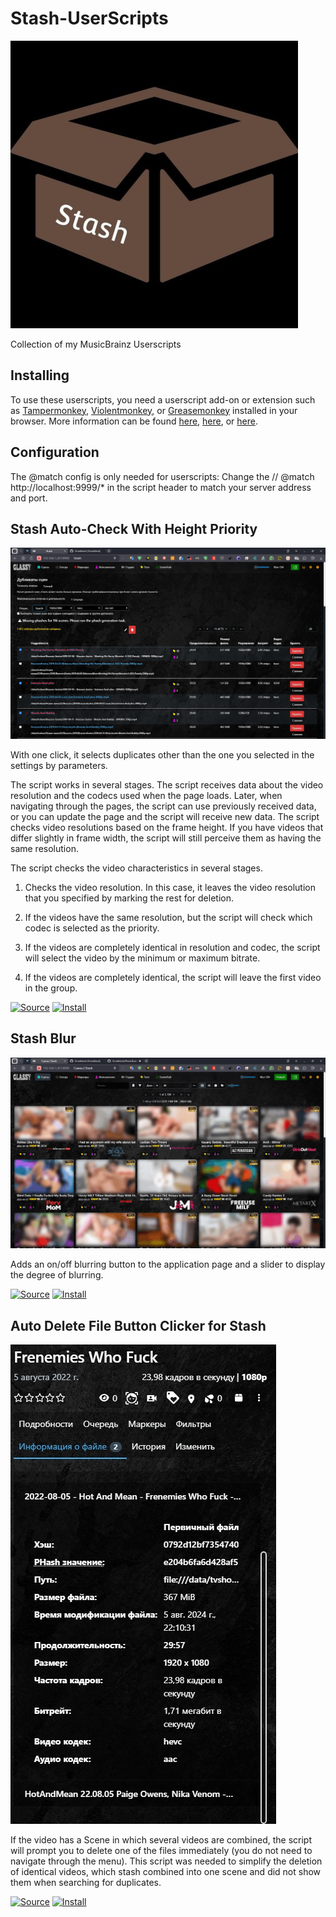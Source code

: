 # Stash-UserScripts
![stash](https://github.com/Druidblack/Stash-UserScripts/blob/main/add/24867471.jpg)

Collection of my MusicBrainz Userscripts

## Installing

To use these userscripts, you need a userscript add-on or extension such as [Tampermonkey](https://www.tampermonkey.net/), [Violentmonkey](https://violentmonkey.github.io/), or [Greasemonkey](https://addons.mozilla.org/en-GB/firefox/addon/greasemonkey/) installed in your browser. More information can be found [here](https://stackapps.com/tags/script/info), [here](https://openuserjs.org/about/Userscript-Beginners-HOWTO), or [here](https://userscripts-mirror.org/about/installing.html).

## Configuration
The @match config is only needed for userscripts: Change the // @match        http://localhost:9999/* in the script header to match your server address and port.

## Stash Auto-Check With Height Priority
![1](https://github.com/Druidblack/Stash-UserScripts/blob/main/add/prim.jpg)

With one click, it selects duplicates other than the one you selected in the settings by parameters.

The script works in several stages. The script receives data about the video resolution and the codecs used when the page loads. Later, when navigating through the pages, the script can use previously received data, or you can update the page and the script will receive new data.
The script checks video resolutions based on the frame height. If you have videos that differ slightly in frame width, the script will still perceive them as having the same resolution.

The script checks the video characteristics in several stages. 

1. Checks the video resolution. In this case, it leaves the video resolution that you specified by marking the rest for deletion.

2. If the videos have the same resolution, but the script will check which codec is selected as the priority.

3. If the videos are completely identical in resolution and codec, the script will select the video by the minimum or maximum bitrate.

4. If the videos are completely identical, the script will leave the first video in the group.

[![Source](https://github.com/Druidblack/MusicBrainz-UserScripts/blob/main/add/Source-button.png)](https://github.com/Druidblack/Stash-UserScripts/blob/main/stash_auto_check_with_height_priority.user.js)
[![Install](https://github.com/Druidblack/MusicBrainz-UserScripts/blob/main/add/Install-button.png)](https://github.com/Druidblack/Stash-UserScripts/raw/main/stash_auto_check_with_height_priority.user.js)

## Stash Blur
![2](https://github.com/Druidblack/Stash-UserScripts/blob/main/add/anim.gif)

Adds an on/off blurring button to the application page and a slider to display the degree of blurring.

[![Source](https://github.com/Druidblack/MusicBrainz-UserScripts/blob/main/add/Source-button.png)](https://github.com/Druidblack/Stash-UserScripts/blob/main/stash_blur.user.js)
[![Install](https://github.com/Druidblack/MusicBrainz-UserScripts/blob/main/add/Install-button.png)](https://github.com/Druidblack/Stash-UserScripts/raw/main/stash_blur.user.js)

## Auto Delete File Button Clicker for Stash

![3](https://github.com/Druidblack/Stash-UserScripts/blob/main/add/444.jpg)

If the video has a Scene in which several videos are combined, the script will prompt you to delete one of the files immediately (you do not need to navigate through the menu). This script was needed to simplify the deletion of identical videos, which stash combined into one scene and did not show them when searching for duplicates.

[![Source](https://github.com/Druidblack/MusicBrainz-UserScripts/blob/main/add/Source-button.png)](https://github.com/Druidblack/Stash-UserScripts/blob/main/button_clicker.user.js)
[![Install](https://github.com/Druidblack/MusicBrainz-UserScripts/blob/main/add/Install-button.png)](https://github.com/Druidblack/Stash-UserScripts/raw/main/button_clicker.user.js)
